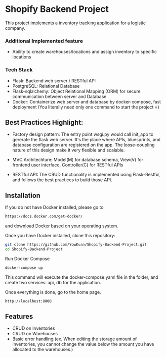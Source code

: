 
# Shopify Backend Project

This project implements a inventory tracking application for a logistic company.

### Additional Implemented feature

- Ability to create warehouses/locations and assign inventory to specific locations


### Tech Stack

- Flask: Backend web server / RESTful API 
- PostgreSQL: Relational Database
- Flask-sqlalchemy: Object Relational Mapping (ORM) for secure communication between server and Database
- Docker: Containerize web server and database by docker-compose, fast deployment (You literally need only one command to start the project =)



## Best Practices Highlight:

- Factory design pattern: The entry point wsgi.py would call init_app to gererate the flask web server. It's the place where APIs, bluesprints, and database configuration are registered on the app. The loose-coupling nature of this design make it very flexible and scalable.
- MVC Architechture: Model(M) for database schema, View(V) for frontend user interface, Controller(C) for RESTful APIs

- RESTful API: The CRUD functionality is implemented using Flask-Restful, and follows the best practices to build those API.


## Installation

If you do not have Docker installed, please go to 

```bash
https://docs.docker.com/get-docker/
```

and download Docker based on your operating system.

Once you have Docker installed, clone this repository:

```bash
git clone https://github.com/YowKuan/Shopify-Backend-Project.git
cd Shopify-Backend-Project 
```

Run Docker Compose
```bash
docker-compose up
```
This command will execute the docker-compose.yaml file in the folder, and create two services: api, db for the application.

Once everything is done, go to the home page. 
```bash
http://localhost:8000
```






## Features

- CRUD on Inventories
- CRUD on Warehouses
- Basic error handling (ex. When editing the storage amount of inventories, you cannot change the value below the amount you have allocated to the warehouses.)
